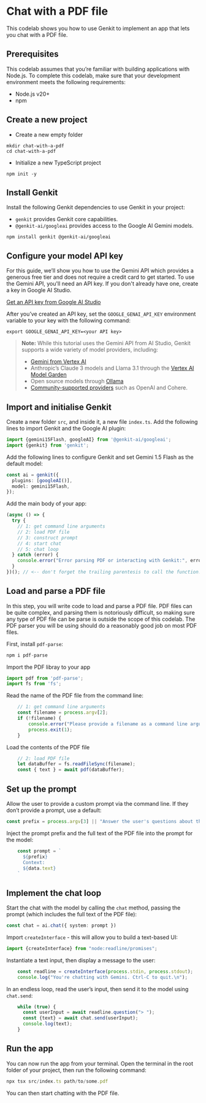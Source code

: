 # Chat with a PDF file

This codelab shows you how to use Genkit to implement an app that lets you chat with a PDF file.

## Prerequisites

This codelab assumes that you’re familiar with building applications with Node.js. To complete this codelab, make sure that your development environment meets the following requirements:

- Node.js v20+
- npm

## Create a new project

- Create a new empty folder

```shell
mkdir chat-with-a-pdf
cd chat-with-a-pdf
```

- Initialize a new TypeScript project

```shell
npm init -y
```


## Install Genkit


Install the following Genkit dependencies to use Genkit in your project:


- `genkit` provides Genkit core capabilities.
- `@genkit-ai/googleai` provides access to the Google AI Gemini models.

```shell
npm install genkit @genkit-ai/googleai
```


## Configure your model API key


For this guide, we’ll show you how to use the Gemini API which provides a generous free tier and does not require a credit card to get started. To use the Gemini API, you'll need an API key. If you don't already have one, create a key in Google AI Studio.

[Get an API key from Google AI Studio](https://makersuite.google.com/app/apikey)

After you’ve created an API key, set the `GOOGLE_GENAI_API_KEY` environment variable to your key with the following command:

```shell
export GOOGLE_GENAI_API_KEY=<your API key>
```

> **Note:** While this tutorial uses the Gemini API from AI Studio, Genkit supports a wide variety of model providers, including:
> * [Gemini from Vertex AI](https://firebase.google.com/docs/genkit/plugins/vertex-ai#generative_ai_models)
> * Anthropic’s Claude 3 models and Llama 3.1 through the [Vertex AI Model Garden](https://firebase.google.com/docs/genkit/plugins/vertex-ai#anthropic_claude_3_on_vertex_ai_model_garden)
> * Open source models through [Ollama](https://firebase.google.com/docs/genkit/plugins/ollama)
> * [Community-supported providers](https://firebase.google.com/docs/genkit/models#models-supported) such as OpenAI and Cohere.

## Import and initialise Genkit

Create a new folder `src`, and inside it, a new file `index.ts`. Add the following lines to import Genkit and the Google AI plugin:

```typescript
import {gemini15Flash, googleAI} from '@genkit-ai/googleai';
import {genkit} from 'genkit';
```


Add the following lines to configure Genkit and set Gemini 1.5 Flash as the default model:

```typescript
const ai = genkit({
  plugins: [googleAI()],
  model: gemini15Flash,
});
```


Add the main body of your app:

```typescript
(async () => {
  try {
    // 1: get command line arguments
    // 2: load PDF file
    // 3: construct prompt
    // 4: start chat
    // 5: chat loop
  } catch (error) {
    console.error("Error parsing PDF or interacting with Genkit:", error);
  }
})(); // <-- don't forget the trailing parentesis to call the function!
```


## Load and parse a PDF file


In this step, you will write code to load and parse a PDF file. PDF files can be quite complex, and parsing them is notoriously difficult, so making sure any type of PDF file can be parse is outside the scope of this codelab. The PDF parser you will be using should do a reasonably good job on most PDF files.

First, install `pdf-parse`:

```typescript
npm i pdf-parse
```


Import the PDF libray to your app

```typescript
import pdf from 'pdf-parse';
import fs from 'fs';
```


Read the name of the PDF file from the command line:

```typescript
	// 1: get command line arguments
	const filename = process.argv[2];
	if (!filename) {
		console.error("Please provide a filename as a command line argument.");
		process.exit(1);
	}
```


Load the contents of the PDF file

```typescript
	// 2: load PDF file
	let dataBuffer = fs.readFileSync(filename);
	const { text } = await pdf(dataBuffer);
```


## Set up the prompt


Allow the user to provide a custom prompt via the command line. If they don’t provide a prompt, use a default:

```typescript
const prefix = process.argv[3] || "Answer the user's questions about the contents of this PDF file.";
```


Inject the prompt prefix and the full text of the PDF file into the prompt for the model:

```typescript
    const prompt = `
      ${prefix}
      Context:
      ${data.text}
    `
```


## Implement the chat loop


Start the chat with the model by calling the `chat` method, passing the prompt (which includes the full text of the PDF file):

```typescript
const chat = ai.chat({ system: prompt })
```


Import `createInterface` - this will allow you to build a text-based UI:

```typescript
import {createInterface} from "node:readline/promises";
```


Instantiate a text input, then display a message to the user:

```typescript
    const readline = createInterface(process.stdin, process.stdout);
    console.log("You're chatting with Gemini. Ctrl-C to quit.\n");
```


In an endless loop, read the user’s input, then send it to the model using `chat.send`:

```typescript
    while (true) {
      const userInput = await readline.question("> ");
      const {text} = await chat.send(userInput);
      console.log(text);
    }
```


## Run the app


You can now run the app from your terminal. Open the terminal in the root folder of your project, then run the following command:

```typescript
npx tsx src/index.ts path/to/some.pdf
```


You can then start chatting with the PDF file.
